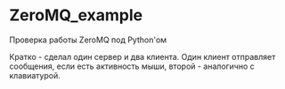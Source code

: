 # ZeroMQ_example
Проверка работы ZeroMQ под Python'ом

Кратко - сделал один сервер и два клиента. Один клиент отправляет сообщения, если есть активность мыши, второй - аналогично с клавиатурой.
